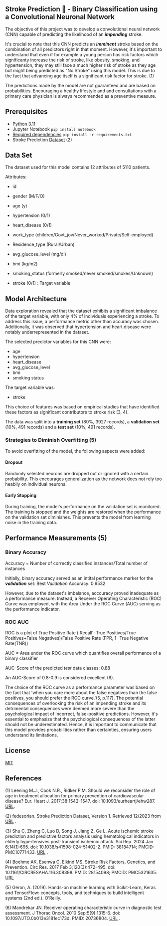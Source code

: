 ## Stroke Prediction :brain: - Binary Classification using a Convolutional Neuronal Network
The objective of this project was to develop a convolutional neural network (CNN) capable of predicting the likelihood of an ***impending*** stroke. 

It's crucial to note that this CNN predicts an ***imminent*** stroke based on the combination of all predictors right in that moment. However, it's important to understand that even if for example a young person has risk factors which significanty increase the risk of stroke, like obesity, smoking, and hypertension, they may still face a much higher risk of stroke as they age but might being predicted as "No Stroke" using this model. This is due to the fact that advancing age itself is a significant risk factor for stroke. (1) 

The predictions made by the model are not guaranteed and are based on probabilities. Encouraging a healthy lifestyle and and consultations with a primary care physician is always recommended as a preventive measure.

## Prerequisites 
- [Python 3.11](https://www.python.org/downloads/release/python-3110/)
- Jupyter Notebook ```pip install notebook ```
- [Required dependencies](https://github.com/KatTiel/stroke_binary_classification_CNN/blob/main/requirements.txt) ```pip install -r requirements.txt ```
- Stroke Prediction [Dataset](https://github.com/KatTiel/stroke_binary_classification_CNN/blob/main/0_data/healthcare-dataset-stroke-data.csv) (2)

## Data Set
The dataset used for this model contains 12 attributes of 5110 patients. 

Attributes:
- id
- gender (M/F/O)
- age (y)
- hypertension (0/1)
- heart_disease (0/1)
- work_type (children/Govt_jov/Never_worked/Private/Self-employed)
- Residence_type (Rural/Urban)
- avg_glucose_level (mg/dl)
- bmi (kg/m2)
- smoking_status (formerly smoked/never smoked/smokes/Unknown)

- stroke (0/1) : Target variable

## Model Architecture
Data exploration revealed that the dataset exhibits a significant imbalance of the target variable, with only 4% of individuals experiencing a stroke. To address this issue, a performance metric other than accuracy was chosen. Additionally, it was observed that hypertension and heart disease were notably underrepresented in the dataset.

The selected predictor variables for this CNN were:
- age
- hypertension
- heart_disease
- avg_glucose_level
- bmi
- smoking status 

The target variable was:
- stroke

This choice of features was based on empirical studies that have identified these factors as significant contributors to stroke risk (3, 4).

The data was split into a **training set** (80%, 3927 records), a **validation set** (10%, 491 records) and a **test set** (10%, 491 records).

### Strategies to Diminish Overfitting (5)
To avoid overfitting of the model, the following aspects were added:

#### Dropout
Randomly selected neurons are dropped out or ignored with a certain probability. This encourages generalization as the network does not rely too heabily on individual neurons.

#### Early Stopping
During training, the model's performance on the validation set is monitored. The training is stopped and the weights are restored when the performance on the validation set diminishes. This prevents the model from learning noise in the training data. 

## Performance Measurements (5)
### Binary Accuracy
Accuracy = Number of correctly classified instances/Total number of instances

Initially, binary accuracy served as an intital performance marker for the ***validation*** set:
Best *Validation* Accuracy: 0.9532

However, due to the dataset's imbalance, acccuracy proved inadequate as a performance measure. Instead, a Receiver Operating Characteristic (ROC) Curve was employed, with the Area Under the ROC Curve (AUC) serving as the performance indicator.

### ROC AUC
ROC is a plot of True Positive Rate ('Recall': True Positives/True Positives+False Negatives)/False Positive Rate (FPR, 1- True Negative Rate(TNR))

AUC = Area under the ROC curve which quantifies overall performance of a binary classifier

AUC-Score of the predicted *test* data classes: 0.88 

An AUC-Score of 0.8-0.9 is considered excellent (6).

The choice of the ROC curve as a performance parameter was based on the fact that 'when you care more about the false negatives than the false positives, you should prefer the ROC curve.'(5,  p.117). 
The potential consequences of overlooking the risk of an impending stroke and its detrimental consequences were deemed more severe than the psychological impact of incorrect, false-positive predictions. However, it's essential to emphasize that the psychological consequences of the latter should not be underestimated. Hence, it is important to communicate that this model provides probabilities rather than certainties, ensuring users understand its limitations.

## License
[MIT](https://choosealicense.com/licenses/mit/)

## References 
(1) Leening M.J., Cook N.R., Ridker P.M. Should we reconsider the role of age in treatment allocation for primary prevention of cardiovascular disease? Eur. Heart J. 2017;38:1542–1547. doi: 10.1093/eurheartj/ehw287. [URL](https://pubmed.ncbi.nlm.nih.gov/27357357/).

(2) fedesorian. Stroke Prediction Dataset, Version 1. Retrieved 12/2023 from [URL](https://www.kaggle.com/datasets/fedesoriano/stroke-prediction-dataset) .

(3) Shu C, Zheng C, Luo D, Song J, Jiang Z, Ge L. Acute ischemic stroke prediction and predictive factors analysis using hematological indicators in elderly hypertensives post-transient ischemic attack. Sci Rep. 2024 Jan 6;14(1):695. doi: 10.1038/s41598-024-51402-2. PMID: 38184714; PMCID: PMC10771433. [URL](https://www.nature.com/articles/s41598-024-51402-2) .

(4) Boehme AK, Esenwa C, Elkind MS. Stroke Risk Factors, Genetics, and Prevention. Circ Res. 2017 Feb 3;120(3):472-495. doi: 10.1161/CIRCRESAHA.116.308398. PMID: 28154098; PMCID: PMC5321635. [URL](https://pubmed.ncbi.nlm.nih.gov/28154098/)

(5) Géron, A. (2019). Hands-on machine learning with Scikit-Learn, Keras and TensorFlow: concepts, tools, and techniques to build intelligent systems (2nd ed.). O’Reilly.

(6) Mandrekar JN. Receiver operating characteristic curve in diagnostic test assessment. J Thorac Oncol. 2010 Sep;5(9):1315-6. doi: 10.1097/JTO.0b013e3181ec173d. PMID: 20736804. [URL](https://www.sciencedirect.com/science/article/pii/S1556086415306043#bib5) .

